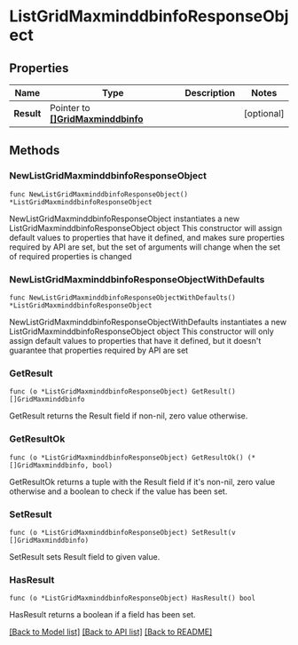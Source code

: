 # ListGridMaxminddbinfoResponseObject

## Properties

Name | Type | Description | Notes
------------ | ------------- | ------------- | -------------
**Result** | Pointer to [**[]GridMaxminddbinfo**](GridMaxminddbinfo.md) |  | [optional] 

## Methods

### NewListGridMaxminddbinfoResponseObject

`func NewListGridMaxminddbinfoResponseObject() *ListGridMaxminddbinfoResponseObject`

NewListGridMaxminddbinfoResponseObject instantiates a new ListGridMaxminddbinfoResponseObject object
This constructor will assign default values to properties that have it defined,
and makes sure properties required by API are set, but the set of arguments
will change when the set of required properties is changed

### NewListGridMaxminddbinfoResponseObjectWithDefaults

`func NewListGridMaxminddbinfoResponseObjectWithDefaults() *ListGridMaxminddbinfoResponseObject`

NewListGridMaxminddbinfoResponseObjectWithDefaults instantiates a new ListGridMaxminddbinfoResponseObject object
This constructor will only assign default values to properties that have it defined,
but it doesn't guarantee that properties required by API are set

### GetResult

`func (o *ListGridMaxminddbinfoResponseObject) GetResult() []GridMaxminddbinfo`

GetResult returns the Result field if non-nil, zero value otherwise.

### GetResultOk

`func (o *ListGridMaxminddbinfoResponseObject) GetResultOk() (*[]GridMaxminddbinfo, bool)`

GetResultOk returns a tuple with the Result field if it's non-nil, zero value otherwise
and a boolean to check if the value has been set.

### SetResult

`func (o *ListGridMaxminddbinfoResponseObject) SetResult(v []GridMaxminddbinfo)`

SetResult sets Result field to given value.

### HasResult

`func (o *ListGridMaxminddbinfoResponseObject) HasResult() bool`

HasResult returns a boolean if a field has been set.


[[Back to Model list]](../README.md#documentation-for-models) [[Back to API list]](../README.md#documentation-for-api-endpoints) [[Back to README]](../README.md)



